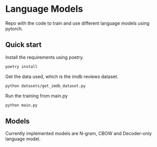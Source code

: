# Language Models

Repo with the code to train and use different language models using pytorch.

## Quick start

Install the requirements using poetry.

```sh
poetry install
```

Get the data used, which is the imdb reviews dataset.

```sh
python datasets/get_imdb_dataset.py
```

Run the training from main.py

```sh
python main.py
```

## Models

Currently implemented models are N-gram, CBOW and Decoder-only language model.